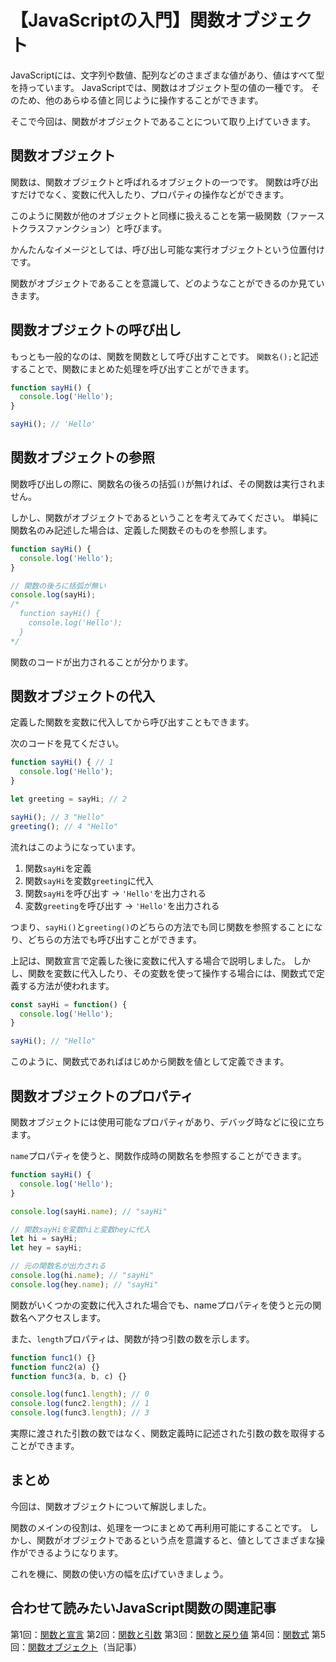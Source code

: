# 【JavaScriptの入門】関数オブジェクト

JavaScriptには、文字列や数値、配列などのさまざまな値があり、値はすべて型を持っています。
JavaScriptでは、関数はオブジェクト型の値の一種です。
そのため、他のあらゆる値と同じように操作することができます。

そこで今回は、関数がオブジェクトであることについて取り上げていきます。

## 関数オブジェクト
関数は、関数オブジェクトと呼ばれるオブジェクトの一つです。
関数は呼び出すだけでなく、変数に代入したり、プロパティの操作などができます。

このように関数が他のオブジェクトと同様に扱えることを第一級関数（ファーストクラスファンクション）と呼びます。

かんたんなイメージとしては、呼び出し可能な実行オブジェクトという位置付けです。

関数がオブジェクトであることを意識して、どのようなことができるのか見ていきます。

## 関数オブジェクトの呼び出し
もっとも一般的なのは、関数を関数として呼び出すことです。
```関数名();```と記述することで、関数にまとめた処理を呼び出すことができます。

```javascript
function sayHi() {
  console.log('Hello');
}

sayHi(); // 'Hello'
 ```

## 関数オブジェクトの参照
関数呼び出しの際に、関数名の後ろの括弧```()```が無ければ、その関数は実行されません。

しかし、関数がオブジェクトであるということを考えてみてください。
単純に関数名のみ記述した場合は、定義した関数そのものを参照します。
```javascript
function sayHi() {
  console.log('Hello');
}

// 関数の後ろに括弧が無い
console.log(sayHi); 
/* 
  function sayHi() {
    console.log('Hello');
  }
*/
```
関数のコードが出力されることが分かります。


## 関数オブジェクトの代入
定義した関数を変数に代入してから呼び出すこともできます。

次のコードを見てください。
```javascript 
function sayHi() { // 1 
  console.log('Hello');
}

let greeting = sayHi; // 2 

sayHi(); // 3 "Hello"
greeting(); // 4 "Hello"
```
流れはこのようになっています。
1. 関数```sayHi```を定義
2. 関数```sayHi```を変数```greeting```に代入
3. 関数```sayHi```を呼び出す → ```'Hello'```を出力される
4. 変数```greeting```を呼び出す → ```'Hello'```を出力される

つまり、```sayHi()```と```greeting()```のどちらの方法でも同じ関数を参照することになり、どちらの方法でも呼び出すことができます。


上記は、関数宣言で定義した後に変数に代入する場合で説明しました。
しかし、関数を変数に代入したり、その変数を使って操作する場合には、関数式で定義する方法が使われます。
```javascript
const sayHi = function() {
  console.log('Hello');
}

sayHi(); // "Hello"
```
このように、関数式であればはじめから関数を値として定義できます。

## 関数オブジェクトのプロパティ
関数オブジェクトには使用可能なプロパティがあり、デバッグ時などに役に立ちます。

```name```プロパティを使うと、関数作成時の関数名を参照することができます。
```javascript
function sayHi() {
  console.log('Hello');
}

console.log(sayHi.name); // "sayHi"

// 関数sayHiを変数hiと変数heyに代入
let hi = sayHi;
let hey = sayHi;

// 元の関数名が出力される
console.log(hi.name); // "sayHi"
console.log(hey.name); // "sayHi"
 ```
関数がいくつかの変数に代入された場合でも、nameプロパティを使うと元の関数名へアクセスします。

また、```length```プロパティは、関数が持つ引数の数を示します。
```javascript
function func1() {}
function func2(a) {}
function func3(a, b, c) {}

console.log(func1.length); // 0
console.log(func2.length); // 1
console.log(func3.length); // 3
```
実際に渡された引数の数ではなく、関数定義時に記述された引数の数を取得することができます。

## まとめ
今回は、関数オブジェクトについて解説しました。

関数のメインの役割は、処理を一つにまとめて再利用可能にすることです。
しかし、関数がオブジェクトであるという点を意識すると、値としてさまざまな操作ができるようになります。

これを機に、関数の使い方の幅を広げていきましょう。

## 合わせて読みたいJavaScript関数の関連記事
第1回：[関数と宣言](https://tcd-theme.com/2022/04/javascript-function-declaration.html)
第2回：[関数と引数](https://tcd-theme.com/2022/04/javascript-function-parameter-argument.html)
第3回：[関数と戻り値](https://tcd-theme.com/2022/04/javascript-function-return.html)
第4回：[関数式](https://tcd-theme.com/2022/04/javascript-function-expressions.html)
第5回：[関数オブジェクト](https://tcd-theme.com/2022/04/javascript-function-is-object.html)（当記事）